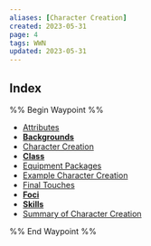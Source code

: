 ```yaml
---
aliases: [Character Creation]
created: 2023-05-31
page: 4
tags: WWN
updated: 2023-05-31
---
```




## Index

%% Begin Waypoint %%
- [Attributes](./Attributes.md)
- **[Backgrounds](./Backgrounds/Backgrounds.md)**
- [Character Creation](./Character%20Creation.md)
- **[Class](./Class/Class.md)**
- [Equipment Packages](./Equipment%20Packages.md)
- [Example Character Creation](./Example%20Character%20Creation.md)
- [Final Touches](./Final%20Touches.md)
- **[Foci](./Foci/Foci.md)**
- **[Skills](./Skills/Skills.md)**
- [Summary of Character Creation](./Summary%20of%20Character%20Creation.md)

%% End Waypoint %%

